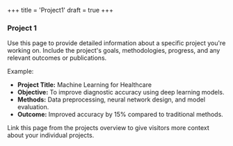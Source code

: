 +++
title = 'Project1'
draft = true
+++

### Project 1

Use this page to provide detailed information about a specific project you're working on. Include the project's goals, methodologies, progress, and any relevant outcomes or publications.

Example:

- **Project Title:** Machine Learning for Healthcare
- **Objective:** To improve diagnostic accuracy using deep learning models.
- **Methods:** Data preprocessing, neural network design, and model evaluation.
- **Outcome:** Improved accuracy by 15% compared to traditional methods.

Link this page from the projects overview to give visitors more context about your individual projects.
